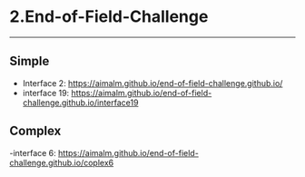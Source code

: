# 2.End-of-Field-Challenge
***
## Simple
- Interface 2: https://aimalm.github.io/end-of-field-challenge.github.io/
- interface 19: https://aimalm.github.io/end-of-field-challenge.github.io/interface19

## Complex
-interface 6: https://aimalm.github.io/end-of-field-challenge.github.io/coplex6

